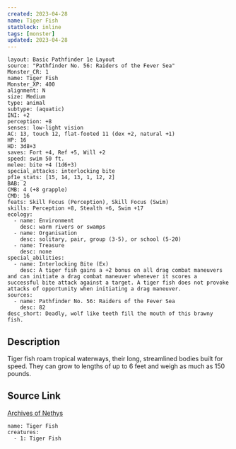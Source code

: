 ```yaml
---
created: 2023-04-28
name: Tiger Fish
statblock: inline
tags: [monster]
updated: 2023-04-28
---
```

```statblock
layout: Basic Pathfinder 1e Layout
source: "Pathfinder No. 56: Raiders of the Fever Sea"
Monster_CR: 1
name: Tiger Fish
Monster_XP: 400
alignment: N
size: Medium
type: animal
subtype: (aquatic)
INI: +2
perception: +8
senses: low-light vision
AC: 13, touch 12, flat-footed 11 (dex +2, natural +1)
HP: 16
HD: 3d8+3
saves: Fort +4, Ref +5, Will +2
speed: swim 50 ft.
melee: bite +4 (1d6+3)
special_attacks: interlocking bite
pf1e_stats: [15, 14, 13, 1, 12, 2]
BAB: 2
CMB: 4 (+8 grapple)
CMD: 16
feats: Skill Focus (Perception), Skill Focus (Swim)
skills: Perception +8, Stealth +6, Swim +17
ecology:
  - name: Environment
    desc: warm rivers or swamps
  - name: Organisation
    desc: solitary, pair, group (3-5), or school (5-20)
  - name: Treasure
    desc: none
special_abilities:
  - name: Interlocking Bite (Ex)
    desc: A tiger fish gains a +2 bonus on all drag combat maneuvers and can initiate a drag combat maneuver whenever it scores a successful bite attack against a target. A tiger fish does not provoke attacks of opportunity when initiating a drag maneuver.
sources:
  - name: Pathfinder No. 56: Raiders of the Fever Sea
    desc: 82
desc_short: Deadly, wolf like teeth fill the mouth of this brawny fish.
```
## Description
Tiger fish roam tropical waterways, their long, streamlined bodies built for speed. They can grow to lengths of up to 6 feet and weigh as much as 150 pounds.
## Source Link
[Archives of Nethys](https://aonprd.com/MonsterDisplay.aspx?ItemName=Tiger%20Fish)
```encounter-table
name: Tiger Fish
creatures:
  - 1: Tiger Fish
```
